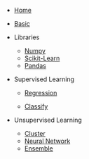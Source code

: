 * [Home](/#/)

* [Basic](/ml/)

* Libraries

    * [Numpy](/ml/numpy.md)
    * [Scikit-Learn](/ml/sklearn.md)
    * [Pandas](/ml/pandas.md)

* Supervised Learning

    * [Regression](/ml/supervised/)

    * [Classify](/ml/supervised/)

* Unsupervised Learning

    * [Cluster](/ml/unsupervised/)
    * [Neural Network](/ml/unsupervised/)
    * [Ensemble](/ml/unsupervised/)
